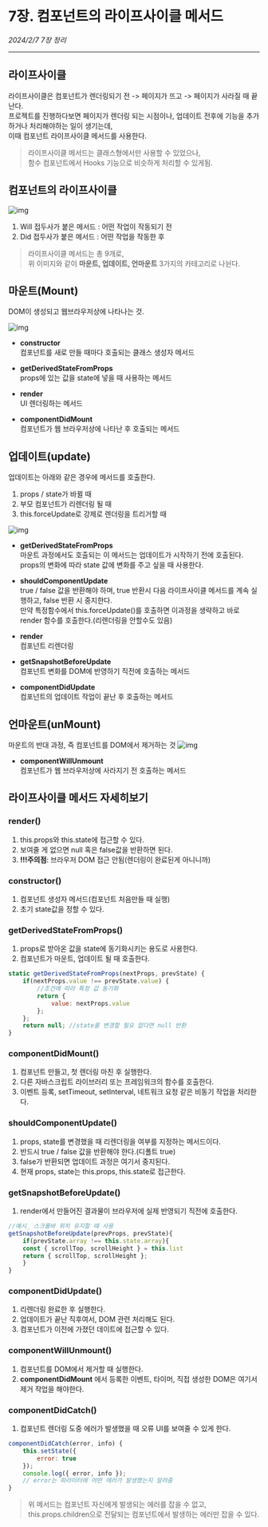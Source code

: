# 7장. 컴포넌트의 라이프사이클 메서드
*2024/2/7 7장 정리*
* * *
## 라이프사이클
라이프사이클은 컴포넌트가 렌더링되기 전 -> 페이지가 뜨고 -> 페이지가 사라질 때 끝난다. <br/>
프로젝트를 진행하다보면 페이지가 렌더링 되는 시점이나, 업데이트 전후에 기능을  추가하거나 처리해야하는 일이 생기는데,<br/>
이때 컴포넌트 라이프사이클 메서드를 사용한다.
> 라이프사이클 메서드는 클래스형에서만 사용할 수 있었으나, <br>
> 함수 컴포넌트에서 Hooks 기능으로 비슷하게 처리할 수 있게됨.

## 컴포넌트의 라이프사이클
![img](https://velog.velcdn.com/images/hang_kem_0531/post/81707b9e-063b-4b5e-a742-0dd3977aec6c/image.png)
1. Will 접두사가 붙은 메서드 : 어떤 작업이 작동되기 전
2. Did 접두사가 붙은 메서드 : 어떤 작업을 작동한 후
> 라이프사이클 메서드는 총 9개로,<br>
> 위 이미지와 같이 **마운트, 업데이트, 언마운트** 3가지의 카테고리로 나뉜다.


## 마운트(Mount)
DOM이 생성되고 웹브라우저상에 나타나는 것.

![img](https://blog.kakaocdn.net/dn/cr2zCJ/btqAjVjZsTM/zKq2Bn41srvEi7QMUcRjf1/img.png)
* **constructor** <br>
컴포넌트를 새로 만들 때마다 호출되는 클래스 생성자 메서드

* **getDerivedStateFromProps** <br>
props에 있는 값을 state에 넣을 때 사용하는 메서드

* **render** <br>
UI 렌더링하는 메서드

* **componentDidMount** <br>
컴포넌트가 웹 브라우저상에 나타난 후 호출되는 메서드


## 업데이트(update)
업데이트는 아래와 같은 경우에 메서드를 호출한다.
1. props / state가 바뀔 때
2. 부모 컴포넌트가 리렌더링 될 때
3. this.forceUpdate로 강제로 렌더링을 트리거할 때 <br>

![img](https://img1.daumcdn.net/thumb/R1280x0/?scode=mtistory2&fname=https%3A%2F%2Fblog.kakaocdn.net%2Fdn%2FeljYxT%2FbtqAm3nl6Rb%2FT6aKBRyW5pq92n9YkWrBcK%2Fimg.png)

* **getDerivedStateFromProps** <br>
마운트 과정에서도 호출되는 이 메서드는 업데이트가 시작하기 전에 호출된다.<br>
props의 변화에 따라 state 값에 변화를 주고 싶을 때 사용한다.

* **shouldComponentUpdate** <br>
true / false 값을 반환해야 하며, true 반환시 다음 라이프사이클 메서드를 계속 실행하고, false 반환 시 중지한다.<br>
만약 특정함수에서 this.forceUpdate()를 호출하면 이과정을 생략하고 바로 render 함수를 호출한다.(리렌더링을 안할수도 있음)

* **render** <br>
컴포넌트 리렌더링

* **getSnapshotBeforeUpdate** <br>
컴포넌트 변화를 DOM에 반영하기 직전에 호출하는 메서드

* **componentDidUpdate** <br>
컴포넌트의 업데이트 작업이 끝난 후 호출하는 메서드

## 언마운트(unMount)
마운트의 반대 과정, 즉 컴포넌트를 DOM에서 제거하는 것
![img](https://img1.daumcdn.net/thumb/R1280x0/?scode=mtistory2&fname=https%3A%2F%2Fblog.kakaocdn.net%2Fdn%2FwidUX%2FbtqAjahRLKU%2FsTL1OamYU0aLgcZkrwsAg0%2Fimg.png)
* **componentWillUnmount** <br>
컴포넌트가 웹 브라우저상에 사라지기 전 호출하는 메서드

## 라이프사이클 메서드 자세히보기

### render()
1. this.props와 this.state에 접근할 수 있다.
2. 보여줄 게 없으면 null 혹은 false값을 반환하면 된다.
3. **!!!주의점**: 브라우저 DOM 접근 안됨(렌더링이 완료된게 아니니까)

### constructor()
1. 컴포넌트 생성자 메서드(컴포넌트 처음만들 때 실행)
2. 초기 state값을 정할 수 있다.

### getDerivedStateFromProps()
1. props로 받아온 값을 state에 동기화시키는 용도로 사용한다.
2. 컴포넌트가 마운트, 업데이트 될 때 호출한다.
```javascript
static getDerivedStateFromProps(nextProps, prevState) {
    if(nextProps.value !== prevState.value) {
        //조건에 따라 특정 값 동기화
        return {
            value: nextProps.value
        };
    };
    return null; //state를 변경할 필요 없다면 null 반환
}
```

### componentDidMount()
1. 컴포넌트 만들고, 첫 렌더링 마친 후 실행한다.
2. 다른 자바스크립트 라이브러리 또는 프레임워크의 함수를 호출한다.
3. 이벤트 등록, setTimeout, setInterval, 네트워크 요청 같은 비동기 작업을 처리한다.

### shouldComponentUpdate()
1. props, state를 변경했을 때 리렌더링을 여부를 지정하는 메서드이다.
2. 반드시 true / false 값을 반환해야 한다.(디폴트 true)
3. false가 반환되면 업데이트 과정은 여기서 중지된다.
4. 현재 props, state는 this.props, this.state로 접근한다.

### getSnapshotBeforeUpdate()
1. render에서 만들어진 결과물이 브라우저에 실제 반영되기 직전에 호출한다.
```javascript
//예시_ 스크롤바 위치 유지할 때 사용
getSnapshotBeforeUpdate(prevProps, prevState){
    if(prevState.array !== this.state.array){
    const { scrollTop, scrollHeight } = this.list
    return { scrollTop, scrollHeight };
    }
}
```

### componentDidUpdate()
1. 리렌더링 완료한 후 실행한다.
2. 업데이트가 끝난 직후여서, DOM 관련 처리해도 된다.
3. 컴포넌트가 이전에 가졌던 데이트에 접근할 수 있다.

### componentWillUnmount()
1. 컴포넌트를 DOM에서 제거할 때 실행한다.
2. **componentDidMount** 에서 등록한 이벤트, 타이머, 직접 생성한 DOM은 여기서 제거 작업을 해야한다.

### componentDidCatch()
1. 컴포넌트 렌더링 도중 에러가 발생했을 때 오류 UI를 보여줄 수 있게 한다.

```javascript
componentDidCatch(error, info) {
    this.setState({
        error: true
    });
    console.log({ error, info });
    // error는 파라미터에 어떤 에러가 발생했는지 알려줌
}
```
> 위 메서드는 컴포넌트 자신에게 발생되는 에러를 잡을 수 없고, this.props.children으로 전달되는 컴포넌트에서 발생하는 에러만 잡을 수 있다.



